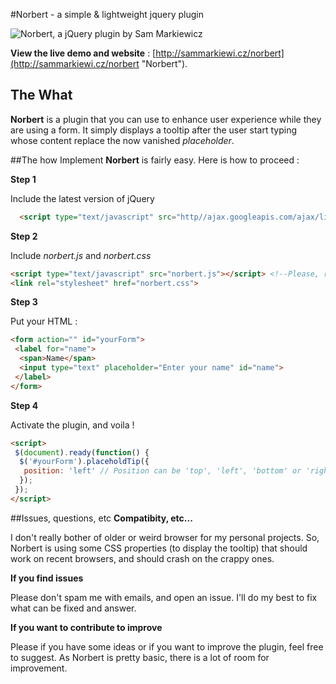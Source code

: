 #Norbert - a simple & lightweight jquery plugin

![Norbert, a jQuery plugin by Sam Markiewicz](http://sammarkiewi.cz/norbert/norbert.png) 

**View the live demo and website** : [http://sammarkiewi.cz/norbert](http://sammarkiewi.cz/norbert "Norbert").

## The What
**Norbert** is a plugin that you can use to enhance user experience while they are using a form.
It simply displays a tooltip after the user start typing whose content replace the now vanished *placeholder*.

##The how
Implement **Norbert** is fairly easy.
Here is how to proceed :

**Step 1** 

Include the latest version of jQuery

```html
  <script type="text/javascript" src="http//ajax.googleapis.com/ajax/libs/jquery/1.10.2/jquery.min.js"></script>
```

**Step 2** 

Include *norbert.js* and *norbert.css*

```html
<script type="text/javascript" src="norbert.js"></script> <!--Please, right before the end of the </body> tag-->
<link rel="stylesheet" href="norbert.css">
```

**Step 3** 

Put your HTML :

```html
<form action="" id="yourForm"> 
 <label for="name"> 
  <span>Name</span> 
  <input type="text" placeholder="Enter your name" id="name"> 
 </label> 
</form>
```

**Step 4** 

Activate the plugin, and voila !

```html
<script> 
 $(document).ready(function() { 
  $('#yourForm').placeholdTip({ 
   position: 'left' // Position can be 'top', 'left', 'bottom' or 'right' 
  }); 
 }); 
</script>
```

##Issues, questions, etc
**Compatibity, etc...**

I don't really bother of older or weird browser for my personal projects.
So, Norbert is using some CSS properties (to display the tooltip) that should work on recent browsers, and should crash on the crappy ones. 

**If you find issues**

Please don't spam me with emails, and open an issue.
I'll do my best to fix what can be fixed and answer.

**If you want to contribute to improve**

Please if you have some ideas or if you want to improve the plugin, feel free to suggest.
As Norbert is pretty basic, there is a lot of room for improvement.



